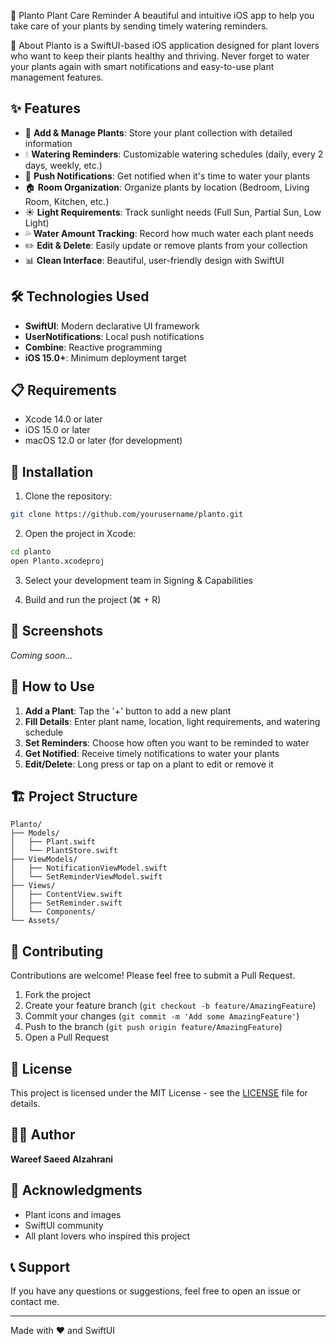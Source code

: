 🌿 Planto Plant Care Reminder
A beautiful and intuitive iOS app to help you take care of your plants by sending timely watering reminders.

📱 About
Planto is a SwiftUI-based iOS application designed for plant lovers who want to keep their plants healthy and thriving. 
Never forget to water your plants again with smart notifications and easy-to-use plant management features.

## ✨ Features

- 🌱 **Add & Manage Plants**: Store your plant collection with detailed information
- 💧 **Watering Reminders**: Customizable watering schedules (daily, every 2 days, weekly, etc.)
- 🔔 **Push Notifications**: Get notified when it's time to water your plants
- 🏠 **Room Organization**: Organize plants by location (Bedroom, Living Room, Kitchen, etc.)
- ☀️ **Light Requirements**: Track sunlight needs (Full Sun, Partial Sun, Low Light)
- 💦 **Water Amount Tracking**: Record how much water each plant needs
- ✏️ **Edit & Delete**: Easily update or remove plants from your collection
- 📊 **Clean Interface**: Beautiful, user-friendly design with SwiftUI

## 🛠 Technologies Used

- **SwiftUI**: Modern declarative UI framework
- **UserNotifications**: Local push notifications
- **Combine**: Reactive programming
- **iOS 15.0+**: Minimum deployment target

## 📋 Requirements

- Xcode 14.0 or later
- iOS 15.0 or later
- macOS 12.0 or later (for development)

## 🚀 Installation

1. Clone the repository:
```bash
git clone https://github.com/yourusername/planto.git
```

2. Open the project in Xcode:
```bash
cd planto
open Planto.xcodeproj
```

3. Select your development team in Signing & Capabilities

4. Build and run the project (⌘ + R)

## 📸 Screenshots

<!-- Add your screenshots here -->
_Coming soon..._

## 🎯 How to Use

1. **Add a Plant**: Tap the '+' button to add a new plant
2. **Fill Details**: Enter plant name, location, light requirements, and watering schedule
3. **Set Reminders**: Choose how often you want to be reminded to water
4. **Get Notified**: Receive timely notifications to water your plants
5. **Edit/Delete**: Long press or tap on a plant to edit or remove it

## 🏗 Project Structure
```
Planto/
├── Models/
│   ├── Plant.swift
│   └── PlantStore.swift
├── ViewModels/
│   ├── NotificationViewModel.swift
│   └── SetReminderViewModel.swift
├── Views/
│   ├── ContentView.swift
│   ├── SetReminder.swift
│   └── Components/
└── Assets/
```

## 🤝 Contributing

Contributions are welcome! Please feel free to submit a Pull Request.

1. Fork the project
2. Create your feature branch (`git checkout -b feature/AmazingFeature`)
3. Commit your changes (`git commit -m 'Add some AmazingFeature'`)
4. Push to the branch (`git push origin feature/AmazingFeature`)
5. Open a Pull Request

## 📝 License

This project is licensed under the MIT License - see the [LICENSE](LICENSE) file for details.

## 👨‍💻 Author

**Wareef Saeed Alzahrani**

## 🙏 Acknowledgments

- Plant icons and images
- SwiftUI community
- All plant lovers who inspired this project

## 📞 Support

If you have any questions or suggestions, feel free to open an issue or contact me.

---

Made with ❤️ and SwiftUI
